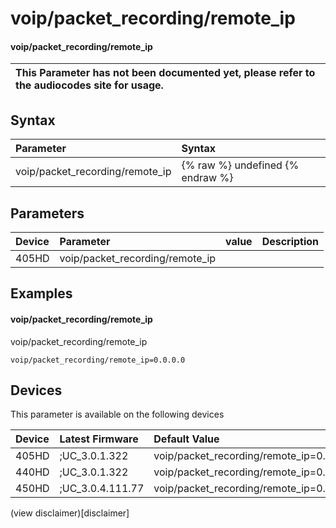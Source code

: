 ﻿---
description: voip/packet_recording/remote_ip
search:
    keywords: ['voip','packet_recording','remote_ip']
---

# voip/packet_recording/remote_ip

#### voip/packet_recording/remote_ip


| This Parameter has not been documented yet, please refer to the audiocodes site for usage.  |
| :--- |

## Syntax
| Parameter | Syntax |
| :--- | :--- |
|voip/packet_recording/remote_ip | {% raw %} undefined {% endraw %} |

## Parameters
|Device|Parameter|value|Description|
|:---|:---|:---|:---|
| 405HD | voip/packet_recording/remote_ip |  |  |

## Examples
#### voip/packet_recording/remote_ip

voip/packet_recording/remote_ip

```
voip/packet_recording/remote_ip=0.0.0.0
```

## Devices
This parameter is available on the following devices

| Device | Latest Firmware | Default Value |
|:---|:---|:---|
| 405HD | ;UC_3.0.1.322 | voip/packet_recording/remote_ip=0.0.0.0 
| 440HD | ;UC_3.0.1.322 | voip/packet_recording/remote_ip=0.0.0.0 
| 450HD | ;UC_3.0.4.111.77 | voip/packet_recording/remote_ip=0.0.0.0 

(view disclaimer)[disclaimer]
